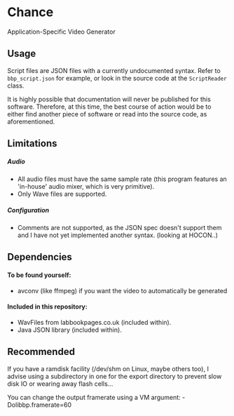 # Chance

Application-Specific Video Generator

## Usage

Script files are JSON files with a currently undocumented syntax. Refer to `bbp_script.json` for example, or look in the source code at the `ScriptReader` class.

It is highly possible that documentation will never be published for this software. Therefore, at this time, the best course of action would be to either find another piece of software or read into the source code, as aforementioned.

## Limitations

##### Audio
- All audio files must have the same sample rate (this program features an 'in-house' audio mixer, which is very primitive).
- Only Wave files are supported.

##### Configuration
- Comments are not supported, as the JSON spec doesn't support them and I have not yet implemented another syntax. (looking at HOCON..)

## Dependencies

#### To be found yourself:
- avconv (like ffmpeg) if you want the video to automatically be generated

#### Included in this repository:
- WavFiles from labbookpages.co.uk (included within).
- Java JSON library (included within).

## Recommended

If you have a ramdisk facility (/dev/shm on Linux, maybe others too), I advise using a subdirectory in one for the export directory to prevent slow disk IO or wearing away flash cells...

You can change the output framerate using a VM argument: -Dolibbp.framerate=60
